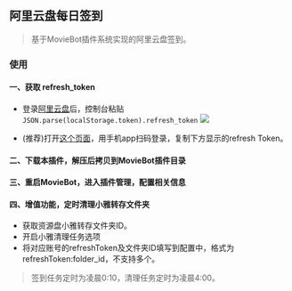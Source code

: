 <center><img src="https://raw.githubusercontent.com/htnanako/MovieBot_plugins/main/aliyunpan_signin/logo.jpg"  alt=""/></center>


## 阿里云盘每日签到

> 基于MovieBot插件系统实现的阿里云盘签到。

### 使用

#### 一、获取 refresh_token

- 登录[阿里云盘](https://www.aliyundrive.com/drive/)后，控制台粘贴 `JSON.parse(localStorage.token).refresh_token`
  ![](./assets/refresh_token_1.png)

- (推荐)打开[这个页面](https://aliyundriver-refresh-token.vercel.app)，用手机app扫码登录，复制下方显示的refresh Token。


#### 二、下载本插件，解压后拷贝到MovieBot插件目录

#### 三、重启MovieBot，进入插件管理，配置相关信息

#### 四、增值功能，定时清理小雅转存文件夹
- 获取资源盘小雅转存文件夹ID。
- 开启小雅清理任务选项
- 将对应账号的refreshToken及文件夹ID填写到配置中，格式为refreshToken:folder_id，不支持多个。

> 签到任务定时为凌晨0:10，清理任务定时为凌晨4:00。